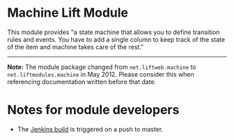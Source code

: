 Machine Lift Module
==================

This module provides "a state machine that allows you to define transition rules and events.  You have to add a single column to keep track of the state of the item and machine takes care of the rest."

---

**Note:** The module package changed from `net.liftweb.machine` to `net.liftmodules.machine` in May 2012.  Please consider this when referencing documentation written before that date.



Notes for module developers
===========================

* The [Jenkins build](https://liftmodules.ci.cloudbees.com/job/machine/) is triggered on a push to master.

